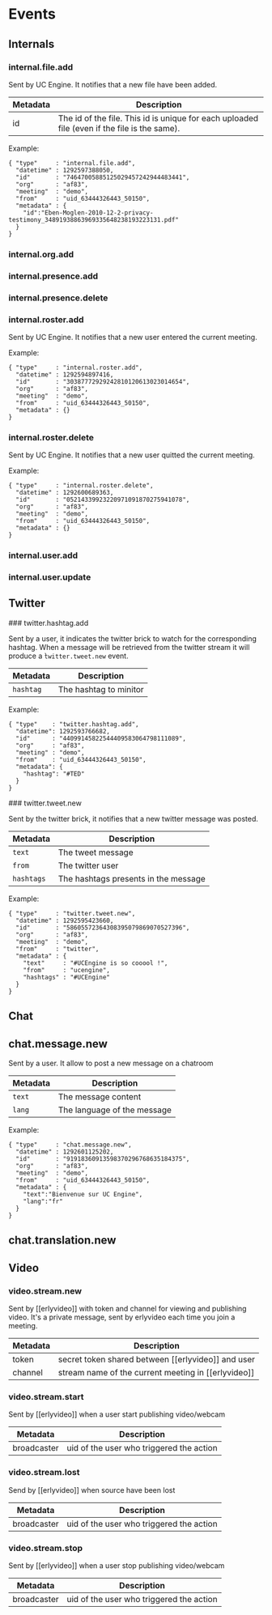 # Events

## Internals

### internal.file.add

Sent by UC Engine. It notifies that a new file have been added.

Metadata       | Description
---------------|-------------------------------------------------------------------------------------------------------
id             | The id of the file. This id is unique for each uploaded file (even if the file is the same).

Example:

    { "type"     : "internal.file.add",
      "datetime" : 1292597388050,
      "id"       : "74647005885125029457242944483441",
      "org"      : "af83",
      "meeting"  : "demo",
      "from"     : "uid_63444326443_50150",
      "metadata" : {
        "id":"Eben-Moglen-2010-12-2-privacy-testimony_34891938863969335648238193223131.pdf"
      }
    }

### internal.org.add
### internal.presence.add
### internal.presence.delete
### internal.roster.add

Sent by UC Engine. It notifies that a new user entered the current meeting.

Example:

    { "type"     : "internal.roster.add",
      "datetime" : 1292594897416,
      "id"       : "30387772929242810120613023014654",
      "org"      : "af83",
      "meeting"  : "demo",
      "from"     : "uid_63444326443_50150",
      "metadata" : {}
    }

### internal.roster.delete

Sent by UC Engine. It notifies that a new user quitted the current meeting.

Example:

    { "type"     : "internal.roster.delete",
      "datetime" : 1292600689363,
      "id"       : "05214339923220971091870275941078",
      "org"      : "af83",
      "meeting"  : "demo",
      "from"     : "uid_63444326443_50150",
      "metadata" : {}
    }

### internal.user.add
### internal.user.update

## Twitter

### twitter.hashtag.add

Sent by a user, it indicates the twitter brick to watch for the corresponding
hashtag. When a message will be retrieved from the twitter stream it will
produce a ̀`twitter.tweet.new` event.

Metadata       | Description
---------------|-------------------------------------------------------------------------------------------------------
`hashtag`      | The hashtag to minitor

Example:

    { "type"    : "twitter.hashtag.add",
      "datetime": 1292593766682,
      "id"      : "44099145822544409583064798111089",
      "org"     : "af83",
      "meeting" : "demo",
      "from"    : "uid_63444326443_50150",
      "metadata": {
        "hashtag": "#TED"
      }
    }

### twitter.tweet.new

Sent by the twitter brick, it notifies that a new twitter message was posted.

Metadata       | Description
---------------|-------------------------------------------------------------------------------------------------------
`text`         | The tweet message
`from`         | The twitter user
`hashtags`     | The hashtags presents in the message

Example:

    { "type"     : "twitter.tweet.new",
      "datetime" : 1292595423660,
      "id"       : "58605572364308395079869070527396",
      "org"      : "af83",
      "meeting"  : "demo",
      "from"     : "twitter",
      "metadata" : {
        "text"     : "#UCEngine is so cooool !",
        "from"     : "ucengine",
        "hashtags" : "#UCEngine"
      }
    }

## Chat

## chat.message.new

Sent by a user. It allow to post a new message on a chatroom

Metadata       | Description
---------------|-------------------------------------------------------------------------------------------------------
`text`         | The message content
`lang`         | The language of the message

Example:

    { "type"     : "chat.message.new",
      "datetime" : 1292601125202,
      "id"       : "91918360913598370296768635184375",
      "org"      : "af83",
      "meeting"  : "demo",
      "from"     : "uid_63444326443_50150",
      "metadata" : {
        "text":"Bienvenue sur UC Engine",
        "lang":"fr"
      }
    }

## chat.translation.new

## Video

### video.stream.new

Sent by [[erlyvideo]] with token and channel for viewing and publishing video. It's a private message, sent by erlyvideo each time you join a meeting.

 Metadata | Description
----------|-----------------------------------------------------
 token    | secret token shared between [[erlyvideo]] and user
 channel  | stream name of the current meeting in [[erlyvideo]]

### video.stream.start

Sent by [[erlyvideo]] when a user start publishing video/webcam

Metadata       | Description
---------------|-------------------------------------------------------------------------------------------------------
broadcaster    | uid of the user who triggered the action

### video.stream.lost

Send by [[erlyvideo]] when source have been lost

Metadata       | Description
---------------|-------------------------------------------------------------------------------------------------------
broadcaster    | uid of the user who triggered the action

### video.stream.stop

Sent by [[erlyvideo]] when a user stop publishing video/webcam

Metadata       | Description
---------------|-------------------------------------------------------------------------------------------------------
broadcaster    | uid of the user who triggered the action
